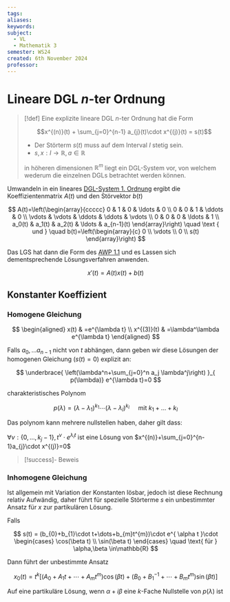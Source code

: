 ```yaml
---
tags: 
aliases: 
keywords: 
subject:
  - VL
  - Mathematik 3
semester: WS24
created: 6th November 2024
professor:
---
```

 

# Lineare DGL $n$-ter Ordnung

> [!def] Eine explizite lineare DGL $n$-ter Ordnung hat die Form
> 
> $$x^{(n)}(t) + \sum_{j=0}^{n-1} a_{j}(t)\cdot x^{(j)}(t) = s(t)$$
> 
> - Der Störterm $s(t)$ muss auf dem Interval $I$ stetig sein. 
> - $s, x: I \to \mathbb{R}, a\in \mathbb{R}$
> 
> in höheren dimensionen $\mathbb{R}^m$ liegt ein DGL-System vor, von welchem wederum die einzelnen DGLs betrachtet werden können.

Umwandeln in ein lineares [DGL-System 1. Ordnung](Lineare%20DGL-Systeme%201.%20Ordnung.md) ergibt die Koeffizientenmatrix $A(t)$ und den Störvektor $b(t)$

$$
A(t)=\left(\begin{array}{ccccc}
0 & 1 & 0 & \ldots & 0 \\
0 & 0 & 1 & \ddots & 0 \\
\vdots & \vdots & \ddots & \ddots & \vdots \\
0 & 0 & 0 & \ldots & 1 \\
a_0(t) & a_1(t) & a_2(t) & \ldots & a_{n-1}(t)
\end{array}\right) \quad \text { und } \quad b(t)=\left(\begin{array}{c}
0 \\ \vdots \\ 0 \\ s(t)
\end{array}\right)
$$

Das LGS hat dann die Form des [AWP 1.1](Lineare%20DGL-Systeme%201.%20Ordnung.md) und es Lassen sich dementsprechende Lösungsverfahren anwenden.

$$x'(t)=A(t)x(t)+b(t)$$



## Konstanter Koeffizient

### Homogene Gleichung

$$
\begin{aligned}
x(t) & =e^{\lambda t} \\
x^{(3)}(t) & =\lambda^\lambda e^{\lambda t}
\end{aligned}
$$

Falls $a_{0}, \dots a_{n-1}$ nicht von $t$ abhängen, dann geben wir diese Lösungen der homogenen Gleichung ($s(t)=0$) explizit an:


$$
\underbrace{ \left(\lambda^n+\sum_{j=0}^n a_j \lambda^j\right) }_{ p(\lambda)} e^{\lambda t}=0
$$


charakteristisches Polynom

$$
p(\lambda)=\left(\lambda-\lambda_1\right)^{k_1} \cdots\left(\lambda-\lambda_l\right)^{k_l} \quad \text{ mit } k_{1}+\dots + k_{l}
$$

Das polynom kann mehrere nullstellen haben, daher gilt dass:

$\forall\nu : {\{ 0,\dots,k_{j} - 1\}},\, t^{\nu}\cdot e^{\lambda_{i} t}$ ist eine Lösung von $x^{(n)}+\sum_{j=0}^{n-1}a_{j}\cdot x^{(j)}=0$

> [!success]- Beweis
> 

### Inhomogene Gleichung

Ist allgemein mit Variation der Konstanten lösbar, jedoch ist diese Rechnung relativ Aufwändig, daher führt für spezielle Störterme $s$ ein unbestimmter Ansatz für $x$ zur partikulären Lösung.

Falls

$$
s(t) = (b_{0}+b_{1}\cdot t+\dots+b_{m}t^{m})\cdot e^{ \alpha t }\cdot \begin{cases}
\cos(\beta t) \\
\sin(\beta t)
\end{cases} \quad \text{ für } \alpha,\beta \in\mathbb{R}
$$

Dann führt der unbestimmte Ansatz 

$$
x_0(t)=t^k\left[\left(A_0+A_1 t+\cdots+A_m t^m\right) \cos (\beta t)+\left(B_0+B_1^{-1}+\cdots+B_m t^m\right) \sin (\beta t)\right]
$$

Auf eine partikuläre Lösung, wenn $\alpha+i\beta$ eine $k$-Fache Nullstelle von $p(\lambda)$ ist